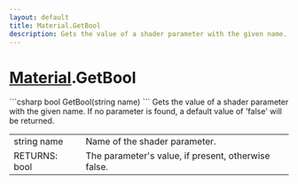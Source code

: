 ```yaml
---
layout: default
title: Material.GetBool
description: Gets the value of a shader parameter with the given name. If no parameter is found, a default value of 'false' will be returned.
---
```

# [Material]({{site.url}}/Pages/StereoKit/Material.html).GetBool

<div class='signature' markdown='1'>
```csharp
bool GetBool(string name)
```
Gets the value of a shader parameter with the given name.
If no parameter is found, a default value of 'false' will be
returned.
</div>

|  |  |
|--|--|
|string name|Name of the shader parameter.|
|RETURNS: bool|The parameter's value, if present, otherwise false.|




